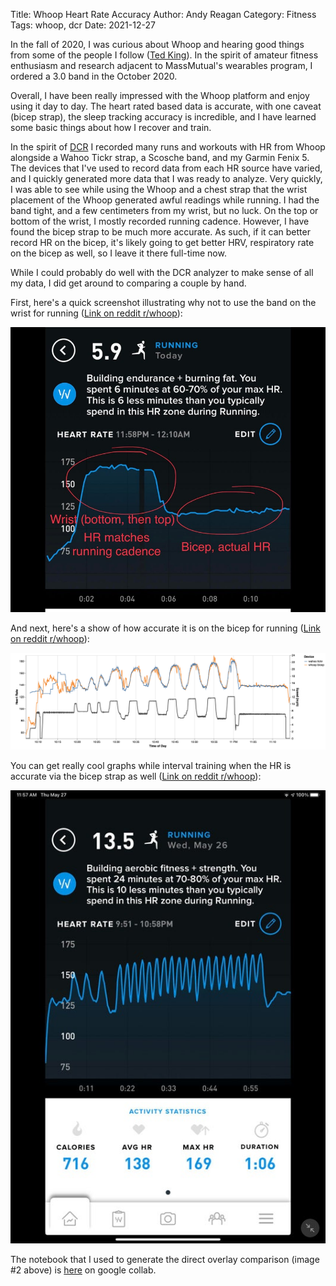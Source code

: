 Title: Whoop Heart Rate Accuracy
Author: Andy Reagan
Category: Fitness
Tags: whoop, dcr
Date: 2021-12-27

In the fall of 2020,
I was curious about Whoop and hearing good things from some of the people I follow ([Ted King](https://www.iamtedking.com/)).
In the spirit of amateur fitness enthusiasm and research adjacent to MassMutual's wearables program,
I ordered a 3.0 band in the October 2020.

Overall,
I have been really impressed with the Whoop platform and enjoy using it day to day.
The heart rated based data is accurate,
with one caveat (bicep strap),
the sleep tracking accuracy is incredible,
and I have learned some basic things about how I recover and train.

In the spirit of [DCR](https://www.dcrainmaker.com/) I recorded many runs and workouts with HR from Whoop alongside a Wahoo Tickr strap, a Scosche band, and my Garmin Fenix 5.
The devices that I've used to record data from each HR source have varied,
and I quickly generated more data that I was ready to analyze.
Very quickly, I was able to see while using the Whoop and a chest strap that the wrist placement of the Whoop generated awful readings while running.
I had the band tight, and a few centimeters from my wrist, but no luck.
On the top or bottom of the wrist, I mostly recorded running cadence.
However, I have found the bicep strap to be much more accurate.
As such, if it can better record HR on the bicep, it's likely going to get better HRV, respiratory rate on the bicep as well, so I leave it there full-time now.

While I could probably do well with the DCR analyzer to make sense of all my data,
I did get around to comparing a couple by hand.

First, here's a quick screenshot illustrating why not to use the band on the wrist for running ([Link on reddit r/whoop](https://redd.it/ramoiz)):

<img src="/images/2021-12-27-whoop-heart-rate-accuracy/wrist-tracking-cadence.jpeg" class="img-responsive">

And next, here's a show of how accurate it is on the bicep for running ([Link on reddit r/whoop](https://redd.it/n5qohq)):

<img src="/images/2021-12-27-whoop-heart-rate-accuracy/whoop.png" class="img-responsive">

You can get really cool graphs while interval training when the HR is accurate via the bicep strap as well ([Link on reddit r/whoop](https://redd.it/nqsrd4)):

<img src="/images/2021-12-27-whoop-heart-rate-accuracy/structured-workout.jpeg" class="img-responsive">

The notebook that I used to generate the direct overlay comparison (image #2 above) is [here](https://colab.research.google.com/drive/1qynWK0S7HsdgvuhSzhw3IOrWF0mlS43F?usp=sharing) on google collab.


